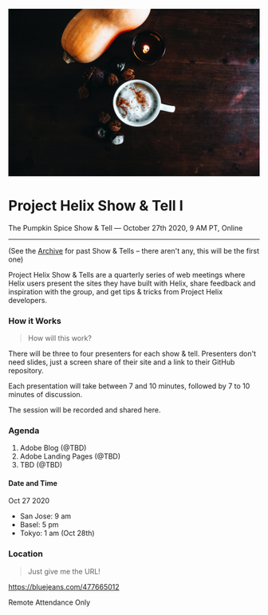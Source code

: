 ![](./1-pumpkin-spice-show-and-tell/1.jpg)

# Project Helix Show & Tell I

The Pumpkin Spice Show & Tell — October 27th 2020, 9 AM PT, Online

---

(See the [Archive](./README.md) for past Show & Tells – there aren't any, this will be the first one)

Project Helix Show & Tells are a quarterly series of web meetings where Helix users present the sites they have built with Helix, share feedback and inspiration with the group, and get tips & tricks from Project Helix developers.

### How it Works

> How will this work?

There will be three to four presenters for each show & tell. Presenters don't need slides, just a screen share of their site and a link to their GitHub repository.

Each presentation will take between 7 and 10 minutes, followed by 7 to 10 minutes of discussion.

The session will be recorded and shared here.

### Agenda

1. Adobe Blog (@TBD)
2. Adobe Landing Pages (@TBD)
3. TBD (@TBD)

#### Date and Time

Oct 27 2020
- San Jose: 9 am
- Basel: 5 pm
- Tokyo: 1 am (Oct 28th)

### Location

> Just give me the URL!

<https://bluejeans.com/477665012>

Remote Attendance Only
